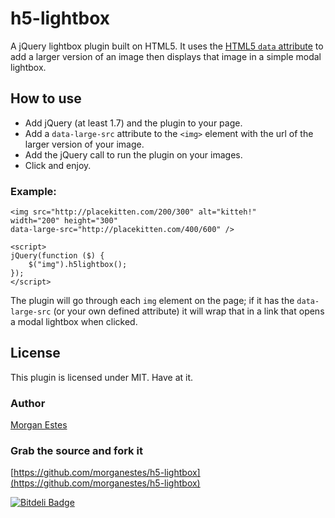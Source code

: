 h5-lightbox
===========

A jQuery lightbox plugin built on HTML5. It uses the [HTML5 `data` attribute](http://html5doctor.com/html5-custom-data-attributes/) to add a larger version of an image then displays that image in a simple modal lightbox.


## How to use ##
* Add jQuery (at least 1.7) and the plugin to your page.
* Add a `data-large-src` attribute to the `<img>` element with the url of the larger version of your image.
* Add the jQuery call to run the plugin on your images.
* Click and enjoy.

### Example: ###

	<img src="http://placekitten.com/200/300" alt="kitteh!" 
	width="200" height="300" 
	data-large-src="http://placekitten.com/400/600" />
	
	<script>
 	jQuery(function ($) {
    	$("img").h5lightbox();
	});
	</script>


The plugin will go through each `img` element on the page; if it has the `data-large-src` (or your own defined attribute) it will wrap that in a link that opens a modal lightbox when clicked.

## License ##

This plugin is licensed under MIT. Have at it.

### Author ###
[Morgan Estes](http://morganestes.me)

### Grab the source and fork it ###
[https://github.com/morganestes/h5-lightbox](https://github.com/morganestes/h5-lightbox)

[![Bitdeli Badge](https://d2weczhvl823v0.cloudfront.net/morganestes/h5-lightbox/trend.png)](https://bitdeli.com/free "Bitdeli Badge")

